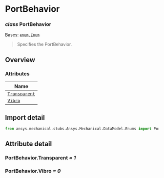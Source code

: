 # PortBehavior

<a id="PortBehavior"></a>

### *class* PortBehavior

Bases: [`enum.Enum`](https://docs.python.org/3/library/enum.html#enum.Enum)

> Specifies the PortBehavior.

> <!-- !! processed by numpydoc !! -->

<a id="overview"></a>

## Overview

### Attributes

| Name |
| ---------------------------------------------- |
| [`Transparent`](#PortBehavior.Transparent) |
| [`Vibro`](#PortBehavior.Vibro) |

<a id="import-detail"></a>

## Import detail

```python
from ansys.mechanical.stubs.Ansys.Mechanical.DataModel.Enums import PortBehavior
```

<a id="attribute-detail"></a>

## Attribute detail

<a id="PortBehavior.Transparent"></a>

### PortBehavior.Transparent *= 1*

<a id="PortBehavior.Vibro"></a>

### PortBehavior.Vibro *= 0*
